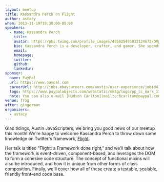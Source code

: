 ```yaml
---
layout: meetup
title: Kassandra Perch on Flight
author: astacy
when: 2013-11-19T19:30:00-05:00
speakers:
  - name: Kassandra Perch
    title:
    avatar: https://pbs.twimg.com/profile_images/495625495812124672/DMpIV0R9_400x400.jpeg
    bio: Kassandra Perch is a developer, crafter, and gamer. She spends her days at [RetailMeNot](http://www.retailmenot.com), as a front-end dev trying to make workflows easier and more efficient. She is a completely unrepentant JavaScript addict, and is especially interested in hardware hacking and Node.JS.
    email:
    homepage:
    twitter:
    github:
    linkedin:
sponsor:
  name: PayPal
  url: https://www.paypal.com
  careerUrl: http://jobs.ebaycareers.com/austin/user-experience/jobid4144667-mts-1-user-interface-engineer-paypal-jobs?ss=paid&&utm_source=JobSearchWidget&utm_medium=CareerSite&utm_campaign=TBWidgets
  logo: https://www.paypalobjects.com/webstatic/mktg/logo/pp_cc_mark_111x69.jpg
  note: You can also e-mail [Hudson Carlton](mailto:hcarlton@paypal.com) if you are interested in working there.
venue: frog
after: gingerman
organizers:
  - astacy
---
```


Glad tidings, Austin JavaScripters, we bring you good news of our meetup this month! We're happy to welcome Kassandra Perch to throw down some knowledge on Twitter's framework, [Flight][1].

Her talk is titled "Flight: a Framework done right,” and we'll talk about how the framework is event-driven, component-based, and leverages the DOM to form a cohesive code structure. The concept of functional mixins will also be introduced, and how it is unique from other forms of class composition. Finally, we'll cover how all of these create a testable, scalable, friendly front-end code base.

[1]: http://twitter.github.io/flight/
